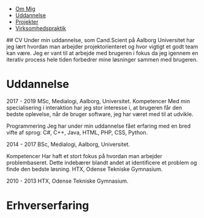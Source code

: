 <ul class="TopMenu">
  <li class="current"><a href="#">Om Mig</a></li>
  <li><a href="https://agerholm28.github.io/crispy-sniffle/Uddannelse.html">Uddannelse</a></li>
  <li><a href="https://agerholm28.github.io/crispy-sniffle/Projekter.html">Projekter</a></li>
  <li><a href="https://agerholm28.github.io/crispy-sniffle/Virksomhedspraktik.html">Virksomhedspraktik</a></li>
</ul>
## CV
Under min uddannelse, som Cand.Scient på Aalborg Universitet har jeg lært hvordan man arbejder projektorienteret og hvor vigtigt et godt team kan være. Jeg er vant til at arbejde med brugeren i fokus da jeg igennem en iterativ process hele tiden forbedrer mine løsninger sammen med brugeren.

# Uddannelse
2017 - 2019 MSc, Medialogi, Aalborg, Universitet.
Kompetencer Med min specialisering i interaktion har jeg stor interesse i, at brugeren får den
bedste oplevelse, når de bruger software, jeg har været med til at udvikle.

Programmering Jeg har under min uddannelse fået erfaring med en bred vifte af sprog: C#, C++, Java, HTML, PHP, CSS, Python.

2014 - 2017 BSc, Medialogi, Aalborg, Universitet.

Kompetencer Har haft et stort fokus på hvordan man arbejder problembaseret. Dette
indebærer blandt andet at identificere et problem og finde den bedste løsning. HTX, Odense Tekniske Gymnasium.

2010 - 2013 HTX, Odense Tekniske Gymnasium.

# Erhverserfaring

